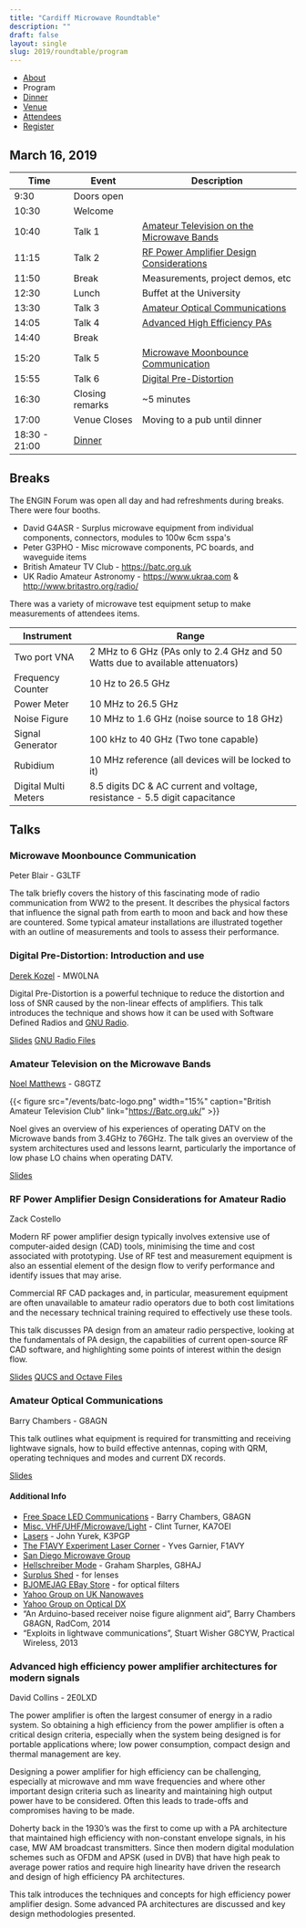 ```yaml
---
title: "Cardiff Microwave Roundtable"
description: ""
draft: false
layout: single
slug: 2019/roundtable/program
---
```


<div class="tabs is-centered">
    <ul>
        <li><a href="/events/2019/roundtable">About</a></li>
        <li class="is-active"><a>Program</a></li>
        <li><a href="/events/2019/roundtable/dinner">Dinner</a></li>
        <li><a href="/events/2019/roundtable/venue">Venue</a></li>
        <li><a href="/events/2019/roundtable/attendees">Attendees</a></li>
        <li><a href="/events/2019/roundtable/register">Register</a></li>
    </ul>
</div>

## March 16, 2019

Time    | Event    | Description
--------|----------|---
9:30    | Doors open
10:30   | Welcome  
10:40   | Talk 1   | [Amateur Television on the Microwave Bands](/events/2019/roundtable/program#amateur-television-on-the-microwave-bands)
11:15   | Talk 2   | [RF Power Amplifier Design Considerations](/events/2019/roundtable/program#rf-power-amplifier-design-considerations-for-amateur-radio)
11:50   | Break    | Measurements, project demos, etc
12:30   | Lunch    | Buffet at the University
13:30   | Talk 3   | [Amateur Optical Communications](/events/2019/roundtable/program#amateur-optical-communications)
14:05   | Talk 4   | [Advanced High Efficiency PAs](/events/2019/roundtable/program#advanced-high-efficiency-power-amplifier-architectures-for-modern-signals) 
14:40   | Break    | 
15:20   | Talk 5   | [Microwave Moonbounce Communication](/events/2019/roundtable/program#microwave-moonbounce-communication)
15:55   | Talk 6   | [Digital Pre-Distortion](/events/2019/roundtable/program#digital-pre-distortion-introduction-and-use)
16:30   | Closing remarks | ~5 minutes
17:00   | Venue Closes | Moving to a pub until dinner
18:30 - 21:00 | [Dinner](/events/2019/roundtable/dinner)

## Breaks

The ENGIN Forum was open all day and had refreshments during breaks. There were four booths. 

* David G4ASR - Surplus microwave equipment from individual components, connectors, modules to 100w 6cm sspa's
* Peter G3PHO - Misc microwave components, PC boards, and waveguide items
* British Amateur TV Club - https://batc.org.uk
* UK Radio Amateur Astronomy - https://www.ukraa.com & http://www.britastro.org/radio/

There was a variety of microwave test equipment setup to make measurements of attendees items.

Instrument    | Range
--------------|------
Two port VNA |  2 MHz to 6 GHz (PAs only to 2.4 GHz and 50 Watts due to available attenuators)
Frequency Counter |  10 Hz to 26.5 GHz
Power Meter  | 10 MHz to 26.5 GHz
Noise Figure | 10 MHz to 1.6 GHz (noise source to 18 GHz)
Signal Generator | 100 kHz to 40 GHz (Two tone capable)
Rubidium | 10 MHz reference (all devices will be locked to it)
Digital Multi Meters | 8.5 digits DC & AC current and voltage, resistance - 5.5 digit capacitance

## Talks

### Microwave Moonbounce Communication
Peter Blair - G3LTF

The talk briefly covers the history of this fascinating mode of radio communication from WW2 to the present. It describes the physical factors that influence the signal path from earth to moon and back and how these are countered. Some typical amateur installations are illustrated together with an outline of measurements and tools to assess their performance.

### Digital Pre-Distortion: Introduction and use
[Derek Kozel](https://www.twitter.com/derekkozel) - MW0LNA  

Digital Pre-Distortion is a powerful technique to reduce the distortion and loss of SNR caused by the non-linear effects of amplifiers. This talk introduces the technique and shows how it can be used with Software Defined Radios and [GNU Radio](www.gnuradio.org).

<a href="/events/2019_Derek Kozel_Digital Pre-Distortion.pdf" class="button is-link">Slides</a> 
<a href="/events/2019_Derek Kozel_DPD Files.zip" class="button is-link">GNU Radio Files</a>

### Amateur Television on the Microwave Bands
[Noel Matthews](https://www.twitter.com/g8gtz) - G8GTZ  

{{< figure src="/events/batc-logo.png" width="15%" caption="British Amateur Television Club" link="https://Batc.org.uk/" >}}

Noel gives an overview of his experiences of operating DATV on the Microwave bands from 3.4GHz to 76GHz. The talk gives an overview of the system architectures used and lessons learnt, particularly the importance of low phase LO chains when operating DATV.

<a href="/events/2019_Noel Matthews_Microwave ATV.pdf" class="button is-link">Slides</a> 

### RF Power Amplifier Design Considerations for Amateur Radio 
Zack Costello

Modern RF power amplifier design typically involves extensive use of computer-aided design (CAD) tools, minimising the time and cost associated with prototyping. Use of RF test and measurement equipment is also an essential element of the design flow to verify performance and identify issues that may arise.

Commercial RF CAD packages and, in particular, measurement equipment are often unavailable to amateur radio operators due to both cost limitations and the necessary technical training required to effectively use these tools.

This talk discusses PA design from an amateur radio perspective, looking at the fundamentals of PA design, the capabilities of current open-source RF CAD software, and highlighting some points of interest within the design flow.

<a href="/events/2019_Zack Costello_RF Power Amplifier Design Considerations.pdf" class="button is-link">Slides</a> 
<a href="/events/2019_Zack Costello_RFPA Files.zip" class="button is-link">QUCS and Octave Files</a>

### Amateur Optical Communications
Barry Chambers - G8AGN

This talk outlines what equipment is required for transmitting and receiving lightwave signals, how to build effective antennas, coping with QRM, operating techniques and modes and current DX records.   

<a href="/events/2019_Barry Chambers_Optical Communications.pdf" class="button is-link">Slides</a>

#### Additional Info

* [Free Space LED Communications](http://www.barry-chambers.staff.shef.ac.uk/LED_files/led.html) - Barry Chambers, G8AGN
* [Misc. VHF/UHF/Microwave/Light](http://www.ka7oei.com) - Clint Turner, KA7OEI 
* [Lasers](http://www.k3pgp.org/laser.htm) - John Yurek, K3PGP
* [The F1AVY Experiment Laser Corner](https://web.archive.org/web/20081025032143/http://www.pageperso.aol.fr/YvesF1AVY/UKINDEX.html) - Yves Garnier, F1AVY
* [San Diego Microwave Group](http://www.ham-radio/sbms/sd)
* [Hellschreiber Mode](http://g8haj.uk) - Graham Sharples, G8HAJ
* [Surplus Shed](http://www.surplusshed.com) - for lenses
* [BJOMEJAG EBay Store](http://www.ebaystores.co.uk/BJOMEJAG-EBUYER-STORE) - for optical filters 
* [Yahoo Group on UK Nanowaves](http://groups.yahoo.com/group/UKNanowaves/)
* [Yahoo Group on Optical DX](https://groups.yahoo.com/neo/groups/Optical_DX/info)
* “An Arduino-based receiver noise figure alignment aid”, Barry Chambers G8AGN, RadCom, 2014
* “Exploits in lightwave communications”, Stuart Wisher G8CYW, Practical Wireless, 2013

### Advanced high efficiency power amplifier architectures for modern signals
David Collins - 2E0LXD

The power amplifier is often the largest consumer of energy in a radio system. So obtaining a high efficiency from the power amplifier is often a critical design criteria, especially when the system being designed is for portable applications where; low power consumption, compact design and thermal management are key.

Designing a power amplifier for high efficiency can be challenging, especially at microwave and mm wave frequencies and where other important design criteria such as linearity and maintaining high output power have to be considered. Often this leads to trade-offs and compromises having to be made. 

Doherty back in the 1930’s was the first to come up with a PA architecture that maintained high efficiency with non-constant envelope signals, in his case, MW AM broadcast transmitters. Since then modern digital modulation schemes such as OFDM and APSK (used in DVB) that have high peak to average power ratios and require high linearity have driven the research and design of high efficiency PA architectures.

This talk introduces the techniques and concepts for high efficiency power amplifier design. Some advanced PA architectures are discussed and key design methodologies presented.

